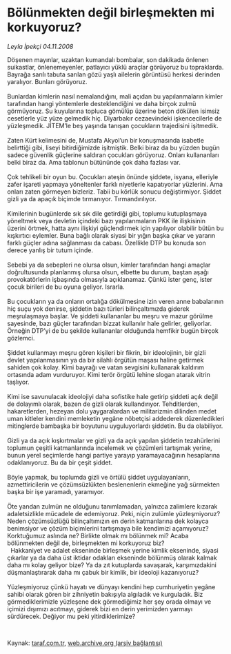 # Bölünmekten değil birleşmekten mi korkuyoruz?

*Leyla İpekçi 04.11.2008*

<div class="taraf_structure_2col_1zq">
<div class="margen_n">



 <p>Döşenen mayınlar, uzaktan kumandalı bombalar, son dakikada önlenen suikastlar, önlenemeyenler, patlayıcı yüklü araçlar görüyoruz bu topraklarda. Bayrağa sarılı tabuta sarılan gözü yaşlı ailelerin görüntüsü herkesi derinden yaralıyor. Bunları görüyoruz. <br/><br/>Bunlardan kimlerin nasıl nemalandığını, mali açıdan bu yapılanmaların kimler tarafından hangi yöntemlerle desteklendiğini ve daha birçok zulmü görmüyoruz. Su kuyularına topluca gömülüp üzerine beton dökülen isimsiz cesetlerle yüz yüze gelmedik hiç. Diyarbakır cezaevindeki işkencecilerle de yüzleşmedik. JİTEM’le beş yaşında tanışan çocukların trajedisini işitmedik. <br/><br/>Zaten Kürt kelimesini de, Mustafa Akyol’un bir konuşmasında isabetle belirttiği gibi, liseyi bitirdiğimizde işitmiştik. Belki biraz da bu yüzden bugün sadece güvenlik güçlerine saldıran çocukları görüyoruz. Onları kullananları belki biraz da. Ama tablonun bütününde çok daha fazlası var. <br/><br/>Çok tehlikeli bir oyun bu. Çocukları ateşin önünde şiddete, isyana, elleriyle zafer işareti yapmaya yöneltenler farklı niyetlerle kapatıyorlar yüzlerini. Ama onları zaten görmeyen bizleriz. Tabii bu körlük sonucu değiştirmiyor. Şiddet gizli ya da apaçık biçimde tırmanıyor. Tırmandırılıyor. <br/><br/>Kimilerinin bugünlerde sık sık dile getirdiği gibi, toplumu kutuplaşmaya yöneltmek veya devletin içindeki bazı yapılanmaların PKK ile ilişkisinin üzerini örtmek, hatta aynı ilişkiyi güçlendirmek için yapılıyor olabilir bütün bu kışkırtıcı eylemler. Buna bağlı olarak siyasi bir yığın başka çıkar ve yararın farklı güçler adına sağlanması da cabası. Özellikle DTP bu konuda son derece yanlış bir tutum içinde. <br/><br/>Sebebi ya da sebepleri ne olursa olsun, kimler tarafından hangi amaçlar doğrultusunda planlanmış olursa olsun, elbette bu durum, baştan aşağı provokatörlerin işbaşında olmasıyla açıklanamaz. Çünkü ister genç, ister çocuk birileri de bu oyuna geliyor. Israrla. <br/><br/>Bu çocukların ya da onların ortalığa dökülmesine izin veren anne babalarının hiç suçu yok denirse, şiddetin bazı türleri bilinçaltımızda giderek meşrulaşmaya başlar. Ve şiddeti kullananlar bu meşru ve mazur görülme sayesinde, bazı güçler tarafından bizzat kullanılır hale gelirler, geliyorlar. Örneğin DTP’yi de bu şekilde kullananlar olduğunda hemfikir bugün birçok gözlemci. <br/><br/>Şiddet kullanmayı meşru gören kişileri bir fikrin, bir ideolojinin, bir gizli devlet yapılanmasının ya da bir silahlı örgütün maşası haline getirmek sahiden çok kolay. Kimi bayrağı ve vatan sevgisini kullanarak kaldırım ortasında adam vurduruyor. Kimi terör örgütü lehine slogan atarak vitrin taşlıyor. <br/><br/>Kimi ise savunulacak ideolojiyi daha sofistike hale getirip şiddeti açık değil de dolayımlı olarak, bazen de gizli olarak kullandırıyor. Tehditlerden, hakaretlerden, hezeyan dolu yaygaralardan ve militarizmin dilinden medet uman kitleler kendini memleketin yegâne nöbetçisi addederek düzenledikleri mitinglerde bambaşka bir boyutunu uyguluyorlardı şiddetin. Bu da olabiliyor. <br/><br/>Gizli ya da açık kışkırtmalar ve gizli ya da açık yapılan şiddetin tezahürlerini toplumun çeşitli katmanlarında incelemek ve çözümleri tartışmak yerine, bunun yerel seçimlerde hangi partiye yarayıp yaramayacağının hesaplarına odaklanıyoruz. Bu da bir çeşit şiddet. <br/><br/>Böyle yapmak, bu toplumda gizli ve örtülü şiddet uygulayanların, azmettiricilerin ve çözümsüzlükten beslenenlerin ekmeğine yağ sürmekten başka bir işe yaramadı, yaramıyor. <br/><br/>Öte yandan zulmün ne olduğunu tanımlamadan, yalnızca zalimlere kızarak adaletsizlikle mücadele de edemiyoruz. Peki, niçin zulümle yüzleşmiyoruz? Neden çözümsüzlüğü bilinçaltımızın en derin katmanlarına dek kolayca benimsiyor ve çözüm biçimlerini tartışmaya bile kendimizi açamıyoruz? Korktuğumuz aslında ne? Birlikte olmak mı bölünmek mi? Acaba bölünmekten değil de, birleşmekten mi korkuyoruz biz? <br/>  Hakkaniyet ve adalet ekseninde birleşmek yerine kimlik ekseninde, siyasi çıkarlar ya da daha üst iktidar odakları ekseninde bölünmüş olarak kalmak daha mı kolay geliyor bize? Ya da zıt kutuplarda savaşarak, karşımızdakini düşmanlaştırarak daha mı çabuk bir kimlik, bir ideoloji kazanıyoruz? <br/><br/>Yüzleşmiyoruz çünkü hayatı ve dünyayı kendini hep cumhuriyetin yegâne sahibi olarak gören bir zihniyetin bakışıyla algıladık ve kurguladık. Biz görmediklerimizle yüzleşene dek görmediğimiz her şey orada olmayı ve içimizi dışımızı acıtmayı, giderek bizi en derin yerimizden yarmayı sürdürecek. Değiyor mu peki yitirdiklerimize?</p>

<br/>


<div id="taraf_not">
</div>

</div>


</div>

Kaynak: [taraf.com.tr](http://www.taraf.com.tr:80/makale/2520.htm), [web.archive.org (arşiv bağlantısı)](http://web.archive.org/web/20081219131338/http://www.taraf.com.tr:80/makale/2520.htm)
